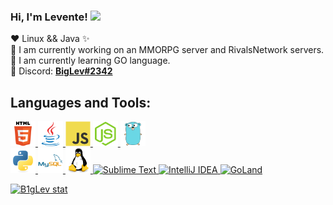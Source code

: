 ### Hi, I'm Levente! <img src="https://media.giphy.com/media/hvRJCLFzcasrR4ia7z/giphy.gif" width="25px">
:heart: Linux && Java ✨ <br> 
🔭 I am currently working on an MMORPG server and RivalsNetwork servers. <br>
🌱 I am currently learning GO language. <br>
💬 Discord: **[BigLev#2342](https://discord.com/users/326265564341338123)**
 
## Languages and Tools:
<a href="https://www.w3.org/html/" target="_blank"> 
 <img src="https://raw.githubusercontent.com/devicons/devicon/master/icons/html5/html5-original-wordmark.svg" alt="html5" width="40" height="40"> 
</a>  
<a href="https://www.java.com" target="_blank"> 
 <img src="https://raw.githubusercontent.com/devicons/devicon/master/icons/java/java-original.svg" alt="java" width="40" height="40"/> 
</a>
<a href="https://www.javascript.com" target="_blank"> 
 <img src="https://raw.githubusercontent.com/devicons/devicon/master/icons/javascript/javascript-original.svg" alt="JS" width="40" height="40"/> 
</a>
<a href="https://nodejs.org/en/" target="_blank"> 
 <img src="https://raw.githubusercontent.com/devicons/devicon/master/icons/nodejs/nodejs-original.svg" alt="NodeJS" width="40" height="40"/> 
</a>
<a href="https://golang.org/" target="_blank"> 
 <img src="https://raw.githubusercontent.com/devicons/devicon/master/icons/go/go-original.svg" alt="GO" width="40" height="40"/> 
</a>
<br>
<a href="https://www.python.org/" target="_blank"> 
 <img src="https://raw.githubusercontent.com/devicons/devicon/master/icons/python/python-original.svg" alt="Python" width="40" height="40"/> 
</a>
<a href="https://www.mysql.com/" target="_blank"> 
 <img src="https://raw.githubusercontent.com/devicons/devicon/master/icons/mysql/mysql-original-wordmark.svg" alt="mysql" width="40" height="40"/> 
</a>
<a href="https://www.linux.org/" target="_blank"> 
 <img src="https://raw.githubusercontent.com/devicons/devicon/master/icons/linux/linux-original.svg" alt="linux" width="40" height="40"/> 
</a>
<a href="https://www.sublimetext.com/" target="_blank"> 
 <img src="https://avatars.githubusercontent.com/u/684879?s=200&v=4" alt="Sublime Text" width="40" height="40"/> 
</a>
<a href="https://www.jetbrains.com/idea/" target="_blank"> 
 <img src="https://resources.jetbrains.com/storage/products/intellij-idea/img/meta/intellij-idea_logo_300x300.png" alt="IntelliJ IDEA" width="40" height="40"/> 
</a>
<a href="https://www.jetbrains.com/go/" target="_blank"> 
 <img src="https://resources.jetbrains.com/storage/products/goland/img/meta/goland_logo_300x300.png" alt="GoLand" width="40" height="40"/> 
</a>

[![B1gLev stat](https://github-readme-stats.vercel.app/api?username=B1gLev&theme=synthwave&show_icons=true)](https://github.com/B1gLev/b1glev)


<!--
**B1gLev/b1glev** is a ✨ _special_ ✨ repository because its `README.md` (this file) appears on your GitHub profile.

Here are some ideas to get you started:

- 🔭 I’m currently working on ...
- 🌱 I’m currently learning ...
- 👯 I’m looking to collaborate on ...
- 🤔 I’m looking for help with ...
- 💬 Ask me about ...
- 📫 How to reach me: ...
- 😄 Pronouns: ...
- ⚡ Fun fact: ...
-->
